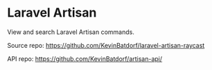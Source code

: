 # Laravel Artisan

View and search Laravel Artisan commands.

Source repo: https://github.com/KevinBatdorf/laravel-artisan-raycast

API repo: https://github.com/KevinBatdorf/artisan-api/
